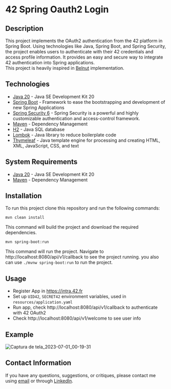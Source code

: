 # 42 Spring Oauth2 Login


## Description

This project implements the OAuth2 authentication from the 42 platform in Spring Boot. Using technologies like Java, Spring Boot, and Spring Security, the project enables users to authenticate with their 42 credentials and access profile information. It provides an easy and secure way to integrate 42 authentication into Spring applications.
<br>
This project is heavily inspired in [Belnut](
https://github.com/Belnut/42_springboot_login_example) implementation.

## Technologies

* [Java 20](https://www.oracle.com/java/technologies/javase-downloads.html) - Java SE Development Kit 20
* [Spring Boot](https://spring.io/projects/spring-boot) - Framework to ease the bootstrapping and development of new Spring Applications
* [Spring Security 6](https://spring.io/projects/spring-security) - Spring Security is a powerful and highly customizable authentication and access-control framework. 
* [Maven](https://maven.apache.org/) - Dependency Management
* [H2](https://www.h2database.com/html/main.html) - Java SQL database
* [Lombok](https://projectlombok.org/) - Java library to reduce boilerplate code
* [Thymeleaf](https://www.thymeleaf.org/) - Java template engine for processing and creating HTML, XML, JavaScript, CSS, and text


## System Requirements

* [Java 20](https://www.oracle.com/java/technologies/javase-downloads.html) - Java SE Development Kit 20
* [Maven](https://maven.apache.org/) - Dependency Management

## Installation

To run this project clone this repository and run the following commands:

```shell
mvn clean install
```

This command will build the project and download the required dependencies.

```shell
mvn spring-boot:run
```

This command will run the project. Navigate to http://localhost:8080/api/v1/callback to see the project running.
you also can use `./mvnw spring-boot:run` to run the project.


## Usage

* Register App in https://intra.42.fr
* Set up `UID42`, `SECRET42` environment variables, used in `resources/application.yaml`
* Run app, check http://localhost:8080/api/v1/callback to authenticate with 42 OAuth2
* Check http://localhost:8080/api/v1/welcome to see user info

## Example

![Captura de tela_2023-07-01_00-19-31](https://github.com/andersonhsporto/42-oauth2-spring/assets/47704550/5f275c3a-601d-4ded-8810-53e35b6b97e4)




## Contact Information

If you have any questions, suggestions, or critiques, please contact me using [email](mailto:anderson.higo2@gmail.com)
or through [LinkedIn](https://www.linkedin.com/in/andersonhsporto/).

